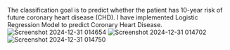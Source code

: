 The classification goal is to predict whether the patient has 10-year risk of future coronary heart disease (CHD). 
I have implemented Logistic Regression Model to predict Coronary Heart Disease. 
![Screenshot 2024-12-31 014654](https://github.com/user-attachments/assets/3e459821-286d-4ba2-8d8f-f4d73956b3bc)
![Screenshot 2024-12-31 014702](https://github.com/user-attachments/assets/e828ae3a-5a01-4ab5-88c5-1af9cb7a145e)
![Screenshot 2024-12-31 014750](https://github.com/user-attachments/assets/fb1be0e2-f9d2-4474-969a-3d275a8c0035)

